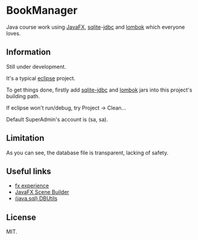 # BookManager

Java course work using [JavaFX][3], [sqlite][1]-[jdbc][2] and [lombok][5] which everyone loves.

## Information

Still under development.

It's a typical [eclipse][4] project.

To get things done, firstly add [sqlite-jdbc][2] and [lombok][5] jars into this project's
building path.

If eclipse won't run/debug, try Project -> Clean...

Default SuperAdmin's account is (sa, sa).

## Limitation

As you can see, the database file is transparent, lacking of safety.

## Useful links

- [fx experience][8]
- [JavaFX Scene Builder][6]
- [(java.sql) DBUtils][7]

## License

MIT.


[1]: https://sqlite.org
[2]: https://github.com/xerial/sqlite-jdbc
[3]: https://en.wikipedia.org/wiki/JavaFX
[4]: https://www.eclipse.org
[5]: https://projectlombok.org
[6]: https://gluonhq.com/products/scene-builder
[7]: https://github.com/zhoumengkang/java/blob/master/java-pre-sql/DBUtils.java
[8]: http://fxexperience.com/